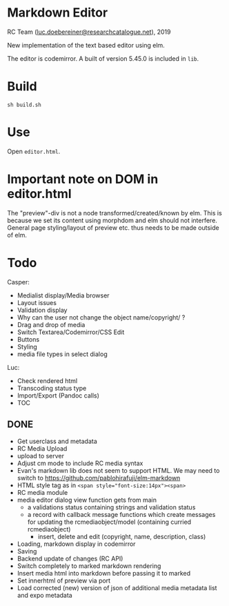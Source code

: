 # Markdown Editor

RC Team (luc.doebereiner@researchcatalogue.net), 2019

New implementation of the text based editor using elm.

The editor is codemirror. A built of version 5.45.0 is included in `lib`.

# Build

```
sh build.sh
```


# Use

Open `editor.html`.


# Important note on DOM in editor.html

The "preview"-div is not a node transformed/created/known by elm. This
is because we set its content using morphdom and elm should not
interfere. General page styling/layout of preview etc.  thus needs to
be made outside of elm.

# Todo

Casper:
- Medialist display/Media browser
- Layout issues
- Validation display
- Why can the user not change the object name/copyright/ ?
- Drag and drop of media
- Switch Textarea/Codemirror/CSS Edit
- Buttons
- Styling
- media file types in select dialog

Luc:
- Check rendered html
- Transcoding status type
- Import/Export (Pandoc calls)
- TOC


## DONE
- Get userclass and metadata
- RC Media Upload
- upload to server
- Adjust cm mode to include RC media syntax
- Evan's markdown lib does not seem to support HTML. We may need to
  switch to https://github.com/pablohirafuji/elm-markdown
- HTML style tag as in `<span style="font-size:14px"><span>`
- RC media module
- media editor dialog view function gets from main
  - a validations status containing strings and validation status
  - a record with callback message functions which create messages for updating the rcmediaobject/model
    (containing curried rcmediaobject)
    - insert, delete and edit (copyright, name, description, class)
- Loading, markdown display in codemirror
- Saving
- Backend update of changes (RC API)
- Switch completely to marked markdown rendering
- Insert media html into markdown before passing it to marked
- Set innerhtml of preview via port
- Load corrected (new) version of json of additional media metadata list and expo metadata